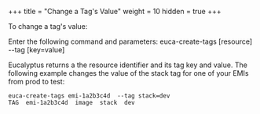 +++
title = "Change a Tag's Value"
weight = 10
hidden = true
+++

To change a tag's value: 

Enter the following command and parameters: 
    euca-create-tags [resource]  --tag [key=value]

Eucalyptus returns a the resource identifier and its tag key and value. The following example changes the value of the stack tag for one of your EMIs from prod to test: 


    euca-create-tags emi-1a2b3c4d  --tag stack=dev
    TAG  emi-1a2b3c4d  image  stack  dev

